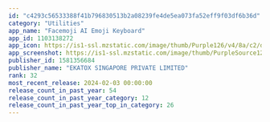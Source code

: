 ```yaml
---
id: "c4293c56533388f41b796830513b2a08239fe4de5ea073fa52eff9f03df6b36d"
category: "Utilities"
app_name: "Facemoji AI Emoji Keyboard"
app_id: 1103138272
app_icon: https://is1-ssl.mzstatic.com/image/thumb/Purple126/v4/8a/c2/dc/8ac2dcbb-93f4-c3d8-62d0-aa6ca28d2053/AppIcon-0-0-1x_U007emarketing-0-0-0-6-0-0-sRGB-0-0-0-GLES2_U002c0-512MB-85-220-0-0.png/1024x1024bb.png
app_screenshot: https://is1-ssl.mzstatic.com/image/thumb/PurpleSource126/v4/d6/b6/4d/d6b64d4f-fd62-693c-ce68-cae169ceb985/31fc3039-f1d6-4479-b0b6-8de155a891c9_IOS_U7f8e_U56fd-_U81ea_U62cdDIY6.5.jpg/1242x2688bb.png
publisher_id: 1581356684
publisher_name: "EKATOX SINGAPORE PRIVATE LIMITED"
rank: 32
most_recent_release: 2024-02-03 00:00:00
release_count_in_past_year: 54
release_count_in_past_year_category: 12
release_count_in_past_year_top_in_category: 26
---
```

